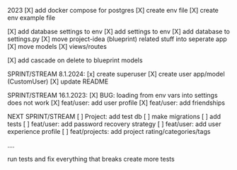 2023
[X] add docker compose for postgres
[X] create env file
[X] create env example file

[X] add database settings to env
[X] add settings to env
[X] add database to settings.py
[X] move project-idea (blueprint) related stuff into seperate app
    [X] move models
    [X] views/routes

[X] add cascade on delete to blueprint models

SPRINT/STREAM 8.1.2024:
[x] create superuser
[X] create user app/model (CustomUser)
[X] update README


SPRINT/STREAM 16.1.2023:
[X] BUG: loading from env vars into settings does not work
[X] feat/user: add user profile
[X] feat/user: add friendships 


NEXT SPRINT/STREAM
[ ] Project: add test db
[ ] make migrations
[ ] add tests
[ ] feat/user: add password recovery strategy
[ ] feat/user: add user experience profile
[ ] feat/projects: add project rating/categories/tags



....


run tests and fix everything that breaks
create more tests

